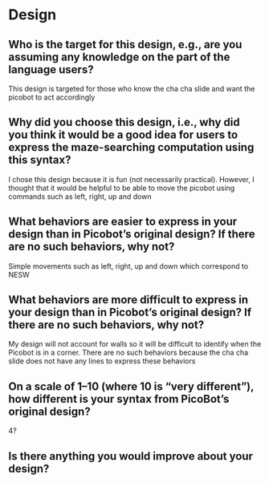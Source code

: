 # Design


## Who is the target for this design, e.g., are you assuming any knowledge on the part of the language users?
This design is targeted for those who know the cha cha slide and want the picobot to act accordingly


## Why did you choose this design, i.e., why did you think it would be a good idea for users to express the maze-searching computation using this syntax?
I chose this design because it is fun (not necessarily practical). However, I thought that it would be helpful to be able to move the picobot using commands such as left, right, up and down


## What behaviors are easier to express in your design than in Picobot’s original design?  If there are no such behaviors, why not?
Simple movements such as left, right, up and down which correspond to NESW


## What behaviors are more difficult to express in your design than in Picobot’s original design? If there are no such behaviors, why not?
My design will not account for walls so it will be difficult to identify when the Picobot is in a corner. There are no such behaviors because the cha cha slide does not have any lines to express these behaviors


## On a scale of 1–10 (where 10 is “very different”), how different is your syntax from PicoBot’s original design?
4?


## Is there anything you would improve about your design?
